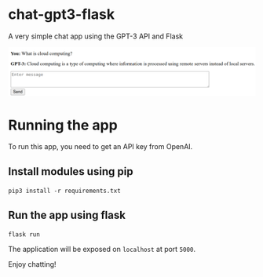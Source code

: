 # chat-gpt3-flask
A very simple chat app using the GPT-3 API and Flask

![plot](./img/Screenshot%20from%202022-12-29%2013-40-55.png)

# Running the app

To run this app, you need to get an API key from OpenAI.

## Install modules using pip

`pip3 install -r requirements.txt`

## Run the app using flask

`flask run`

The application will be exposed on `localhost` at port `5000`.

Enjoy chatting!


